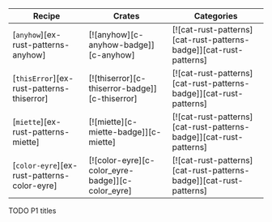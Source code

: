 | Recipe | Crates | Categories |
|--------|--------|------------|
| [`anyhow`][ex-rust-patterns-anyhow] | [![anyhow][c-anyhow-badge]][c-anyhow] | [![cat-rust-patterns][cat-rust-patterns-badge]][cat-rust-patterns] |
| [`thisError`][ex-rust-patterns-thiserror] | [![thiserror][c-thiserror-badge]][c-thiserror] | [![cat-rust-patterns][cat-rust-patterns-badge]][cat-rust-patterns] |
| [`miette`][ex-rust-patterns-miette] | [![miette][c-miette-badge]][c-miette] | [![cat-rust-patterns][cat-rust-patterns-badge]][cat-rust-patterns] |
| [`color-eyre`][ex-rust-patterns-color-eyre] | [![color-eyre][c-color_eyre-badge]][c-color_eyre] | [![cat-rust-patterns][cat-rust-patterns-badge]][cat-rust-patterns] |

<div class="hidden">
TODO P1 titles
</div>

